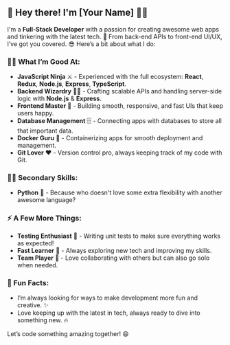 ## 👋 Hey there! I'm [Your Name] 👨‍💻

I'm a **Full-Stack Developer** with a passion for creating awesome web apps and tinkering with the latest tech. 🚀 From back-end APIs to front-end UI/UX, I’ve got you covered. 😎 Here’s a bit about what I do:

### 👨‍💻 What I’m Good At:
- **JavaScript Ninja** ⚔️ - Experienced with the full ecosystem: **React**, **Redux**, **Node.js**, **Express**, **TypeScript**.
- **Backend Wizardry** 🧙‍♂️ - Crafting scalable APIs and handling server-side logic with **Node.js** & **Express**.
- **Frontend Master** 🎨 - Building smooth, responsive, and fast UIs that keep users happy.
- **Database Management** 🗄️ - Connecting apps with databases to store all that important data.
- **Docker Guru** 🐳 - Containerizing apps for smooth deployment and management.
- **Git Lover** ❤️ - Version control pro, always keeping track of my code with Git.

### 🧑‍💻 Secondary Skills:
- **Python** 🐍 - Because who doesn't love some extra flexibility with another awesome language?

### ⚡ A Few More Things:
- **Testing Enthusiast** 🧪 - Writing unit tests to make sure everything works as expected!
- **Fast Learner** 🚀 - Always exploring new tech and improving my skills.
- **Team Player** 🤝 - Love collaborating with others but can also go solo when needed.

### 🌟 Fun Facts:
- I’m always looking for ways to make development more fun and creative. ✨
- Love keeping up with the latest in tech, always ready to dive into something new. 🔥

Let’s code something amazing together! 😄

<!--
**rishabh-2496/rishabh-2496** is a ✨ _special_ ✨ repository because its `README.md` (this file) appears on your GitHub profile.

Here are some ideas to get you started:

- 🔭 I’m currently working on ...
- 🌱 I’m currently learning ...
- 👯 I’m looking to collaborate on ...
- 🤔 I’m looking for help with ...
- 💬 Ask me about ...
- 📫 How to reach me: ...
- 😄 Pronouns: ...
- ⚡ Fun fact: ...
-->
